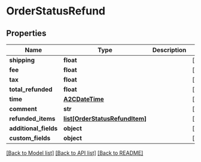 # OrderStatusRefund

## Properties
Name | Type | Description | Notes
------------ | ------------- | ------------- | -------------
**shipping** | **float** |  | [optional] 
**fee** | **float** |  | [optional] 
**tax** | **float** |  | [optional] 
**total_refunded** | **float** |  | [optional] 
**time** | [**A2CDateTime**](A2CDateTime.md) |  | [optional] 
**comment** | **str** |  | [optional] 
**refunded_items** | [**list[OrderStatusRefundItem]**](OrderStatusRefundItem.md) |  | [optional] 
**additional_fields** | **object** |  | [optional] 
**custom_fields** | **object** |  | [optional] 

[[Back to Model list]](../README.md#documentation-for-models) [[Back to API list]](../README.md#documentation-for-api-endpoints) [[Back to README]](../README.md)



